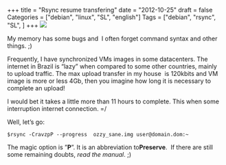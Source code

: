 +++
title = "Rsync resume transfering"
date = "2012-10-25"
draft = false
Categories = ["debian", "linux", "SL", "english"]
Tags = ["debian", "rsync", "SL", ]
+++
![](/images/i-robot-300x165.jpg)

My memory has some bugs and  I often forget command syntax and other
things. ;)

Frequently, I have synchronized VMs images in some datacenters. The
internet in Brazil is “lazy” when compared to some other countries,
mainly to upload traffic. The max upload transfer in my house  is
120kbits and VM image is more or less 4Gb, then you imagine how long it
is necessary to complete an upload!

I would bet it takes a little more than 11 hours to complete. This when
some interruption internet connection. =/

Well, let’s go:

```
$rsync -CravzpP --progress  ozzy_sane.img user@domain.dom:~
```

The magic option is ”**P**”. It is an abbreviation[](http://www.fernandoike.com/wp-content/uploads/2012/10/i-robot.jpg) to**Preserve**.  If there are still some remaining doubts, *read the manual*. ;)
